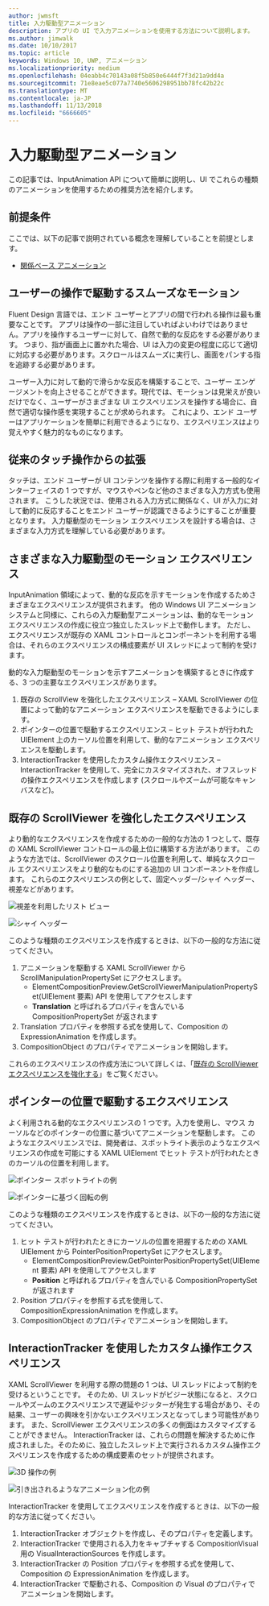 ```yaml
---
author: jwmsft
title: 入力駆動型アニメーション
description: アプリの UI で入力アニメーションを使用する方法について説明します。
ms.author: jimwalk
ms.date: 10/10/2017
ms.topic: article
keywords: Windows 10, UWP, アニメーション
ms.localizationpriority: medium
ms.openlocfilehash: 04eabb4c70143a08f5b850e6444f7f3d21a9dd4a
ms.sourcegitcommit: 71e8eae5c077a7740e5606298951bb78fc42b22c
ms.translationtype: MT
ms.contentlocale: ja-JP
ms.lasthandoff: 11/13/2018
ms.locfileid: "6666605"
---
```

# <a name="input-driven-animations"></a>入力駆動型アニメーション

この記事では、InputAnimation API について簡単に説明し、UI でこれらの種類のアニメーションを使用するための推奨方法を紹介します。

## <a name="prerequisites"></a>前提条件

ここでは、以下の記事で説明されている概念を理解していることを前提とします。

- [関係ベース アニメーション](relation-animations.md)

## <a name="smooth-motion-driven-from-user-interactions"></a>ユーザーの操作で駆動するスムーズなモーション

Fluent Design 言語では、エンド ユーザーとアプリの間で行われる操作は最も重要なことです。 アプリは操作の一部に注目していればよいわけではありません。アプリを操作するユーザーに対して、自然で動的な反応をする必要があります。 つまり、指が画面上に置かれた場合、UI は入力の変更の程度に応じて適切に対応する必要があります。スクロールはスムーズに実行し、画面をパンする指を追跡する必要があります。

ユーザー入力に対して動的で滑らかな反応を構築することで、ユーザー エンゲージメントを向上させることができます。現代では、モーションは見栄えが良いだけでなく、ユーザーがさまざまな UI エクスペリエンスを操作する場合に、自然で適切な操作感を実現することが求められます。 これにより、エンド ユーザーはアプリケーションを簡単に利用できるようになり、エクスペリエンスはより覚えやすく魅力的なものになります。

## <a name="expanding-past-just-touch"></a>従来のタッチ操作からの拡張

タッチは、エンド ユーザーが UI コンテンツを操作する際に利用する一般的なインターフェイスの 1 つですが、マウスやペンなど他のさまざまな入力方式も使用されます。 こうした状況では、使用される入力方式に関係なく、UI が入力に対して動的に反応することをエンド ユーザーが認識できるようにすることが重要となります。 入力駆動型のモーション エクスペリエンスを設計する場合は、さまざまな入力方式を理解している必要があります。

## <a name="different-input-driven-motion-experiences"></a>さまざまな入力駆動型のモーション エクスペリエンス

InputAnimation 領域によって、動的な反応を示すモーションを作成するためさまざまなエクスペリエンスが提供されます。 他の Windows UI アニメーション システムと同様に、これらの入力駆動型アニメーションは、動的なモーション エクスペリエンスの作成に役立つ独立したスレッド上で動作します。 ただし、エクスペリエンスが既存の XAML コントロールとコンポーネントを利用する場合は、それらのエクスペリエンスの構成要素が UI スレッドによって制約を受けます。

動的な入力駆動型のモーションを示すアニメーションを構築するときに作成する、3 つの主要なエクスペリエンスがあります。

1. 既存の ScrollView を強化したエクスペリエンス – XAML ScrollViewer の位置によって動的なアニメーション エクスペリエンスを駆動できるようにします。
1. ポインターの位置で駆動するエクスペリエンス – ヒット テストが行われた UIElement 上のカーソル位置を利用して、動的なアニメーション エクスペリエンスを駆動します。
1. InteractionTracker を使用したカスタム操作エクスペリエンス – InteractionTracker を使用して、完全にカスタマイズされた、オフスレッドの操作エクスペリエンスを作成します (スクロールやズームが可能なキャンバスなど)。

## <a name="enhancing-existing-scrollviewer-experiences"></a>既存の ScrollViewer を強化したエクスペリエンス

より動的なエクスペリエンスを作成するための一般的な方法の 1 つとして、既存の XAML ScrollViewer コントロールの最上位に構築する方法があります。 このような方法では、ScrollViewer のスクロール位置を利用して、単純なスクロール エクスペリエンスをより動的なものにする追加の UI コンポーネントを作成します。 これらのエクスペリエンスの例として、固定ヘッダー/シャイ ヘッダー、視差などがあります。

![視差を利用したリスト ビュー](images/animation/parallax.gif)

![シャイ ヘッダー](images/animation/shy-header.gif)

このような種類のエクスペリエンスを作成するときは、以下の一般的な方法に従ってください。

1. アニメーションを駆動する XAML ScrollViewer から ScrollManipulationPropertySet にアクセスします。
    - ElementCompositionPreview.GetScrollViewerManipulationPropertySet(UIElement 要素) API を使用してアクセスします
    - **Translation** と呼ばれるプロパティを含んでいる CompositionPropertySet が返されます
1. Translation プロパティを参照する式を使用して、Composition の ExpressionAnimation を作成します。
1. CompositionObject のプロパティでアニメーションを開始します。

これらのエクスペリエンスの作成方法について詳しくは、「[既存の ScrollViewer エクスペリエンスを強化する](scroll-input-animations.md)」をご覧ください。

## <a name="pointer-position-driven-experiences"></a>ポインターの位置で駆動するエクスペリエンス

よく利用される動的なエクスペリエンスの 1 つです。入力を使用し、マウス カーソルなどのポインターの位置に基づいてアニメーションを駆動します。 このようなエクスペリエンスでは、開発者は、スポットライト表示のようなエクスペリエンスの作成を可能にする XAML UIElement でヒット テストが行われたときのカーソルの位置を利用します。

![ポインター スポットライトの例](images/animation/spotlight-reveal.gif)

![ポインターに基づく回転の例](images/animation/pointer-rotate.gif)

このような種類のエクスペリエンスを作成するときは、以下の一般的な方法に従ってください。

1. ヒット テストが行われたときにカーソルの位置を把握するための XAML UIElement から PointerPositionPropertySet にアクセスします。
    - ElementCompositionPreview.GetPointerPositionPropertySet(UIElement 要素) API を使用してアクセスします
    - **Position** と呼ばれるプロパティを含んでいる CompositionPropertySet が返されます
1. Position プロパティを参照する式を使用して、CompositionExpressionAnimation を作成します。
1. CompositionObject のプロパティでアニメーションを開始します。

## <a name="custom-manipulation-experiences-with-interactiontracker"></a>InteractionTracker を使用したカスタム操作エクスペリエンス

XAML ScrollViewer を利用する際の問題の 1 つは、UI スレッドによって制約を受けるということです。 そのため、UI スレッドがビジー状態になると、スクロールやズームのエクスペリエンスで遅延やジッターが発生する場合があり、その結果、ユーザーの興味を引かないエクスペリエンスとなってしまう可能性があります。 また、ScrollViewer エクスペリエンスの多くの側面はカスタマイズすることができません。 InteractionTracker は、これらの問題を解決するために作成されました。そのために、独立したスレッド上で実行されるカスタム操作エクスペリエンスを作成するための構成要素のセットが提供されます。

![3D 操作の例](images/animation/interactions-3d.gif)

![引き出されるようなアニメーション化の例](images/animation/pull-to-animate.gif)

InteractionTracker を使用してエクスペリエンスを作成するときは、以下の一般的な方法に従ってください。

1. InteractionTracker オブジェクトを作成し、そのプロパティを定義します。
1. InteractionTracker で使用される入力をキャプチャする CompositionVisual 用の VisualInteractionSources を作成します。
1. InteractionTracker の Position プロパティを参照する式を使用して、Composition の ExpressionAnimation を作成します。
1. InteractionTracker で駆動される、Composition の Visual のプロパティでアニメーションを開始します。
